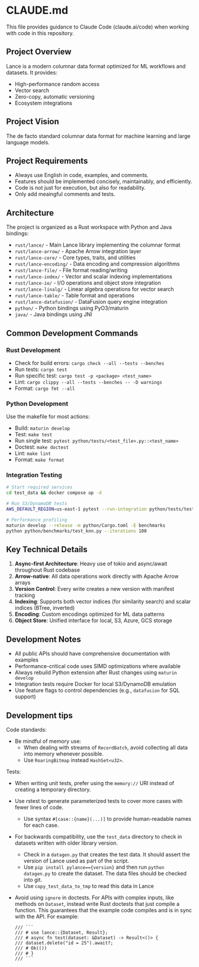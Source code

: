 # CLAUDE.md

This file provides guidance to Claude Code (claude.ai/code) when working with code in this repository.

## Project Overview

Lance is a modern columnar data format optimized for ML workflows and datasets. It provides:

- High-performance random access
- Vector search
- Zero-copy, automatic versioning
- Ecosystem integrations

## Project Vision

The de facto standard columnar data format for machine learning and large language models.

## Project Requirements

- Always use English in code, examples, and comments.
- Features should be implemented concisely, maintainably, and efficiently.
- Code is not just for execution, but also for readability.
- Only add meaingful comments and tests.

## Architecture

The project is organized as a Rust workspace with Python and Java bindings:

- `rust/lance/` - Main Lance library implementing the columnar format
- `rust/lance-arrow/` - Apache Arrow integration layer
- `rust/lance-core/` - Core types, traits, and utilities
- `rust/lance-encoding/` - Data encoding and compression algorithms
- `rust/lance-file/` - File format reading/writing
- `rust/lance-index/` - Vector and scalar indexing implementations
- `rust/lance-io/` - I/O operations and object store integration
- `rust/lance-linalg/` - Linear algebra operations for vector search
- `rust/lance-table/` - Table format and operations
- `rust/lance-datafusion/` - DataFusion query engine integration
- `python/` - Python bindings using PyO3/maturin
- `java/` - Java bindings using JNI

## Common Development Commands

### Rust Development

* Check for build errors: `cargo check --all --tests --benches`
* Run tests: `cargo test`
* Run specific test: `cargo test -p <package> <test_name>`
* Lint: `cargo clippy --all --tests --benches -- -D warnings`
* Format: `cargo fmt --all`

### Python Development

Use the makefile for most actions:

* Build: `maturin develop`
* Test: `make test`
* Run single test: `pytest python/tests/<test_file>.py::<test_name>`
* Doctest: `make doctest`
* Lint: `make lint`
* Format: `make format`

### Integration Testing

```bash
# Start required services
cd test_data && docker compose up -d

# Run S3/DynamoDB tests
AWS_DEFAULT_REGION=us-east-1 pytest --run-integration python/tests/test_s3_ddb.py

# Performance profiling
maturin develop --release -m python/Cargo.toml -E benchmarks
python python/benchmarks/test_knn.py --iterations 100
```

## Key Technical Details

1. **Async-first Architecture**: Heavy use of tokio and async/await throughout Rust codebase
2. **Arrow-native**: All data operations work directly with Apache Arrow arrays
3. **Version Control**: Every write creates a new version with manifest tracking
4. **Indexing**: Supports both vector indices (for similarity search) and scalar indices (BTree, inverted)
5. **Encoding**: Custom encodings optimized for ML data patterns
6. **Object Store**: Unified interface for local, S3, Azure, GCS storage

## Development Notes

- All public APIs should have comprehensive documentation with examples
- Performance-critical code uses SIMD optimizations where available
- Always rebuild Python extension after Rust changes using `maturin develop`
- Integration tests require Docker for local S3/DynamoDB emulation
- Use feature flags to control dependencies (e.g., `datafusion` for SQL support)

## Development tips

Code standards:
* Be mindful of memory use:
  * When dealing with streams of `RecordBatch`, avoid collecting all data into
    memory whenever possible.
  * Use `RoaringBitmap` instead `HashSet<u32>`.

Tests:
* When writing unit tests, prefer using the `memory://` URI instead of creating
  a temporary directory.
* Use rstest to generate parameterized tests to cover more cases with fewer lines
  of code.
    * Use syntax `#[case::{name}(...)]` to provide human-readable names for each case.
* For backwards compatibility, use the `test_data` directory to check in datasets
  written with older library version.
    * Check in a `datagen.py` that creates the test data. It should assert the
      version of Lance used as part of the script.
    * Use `pip install pylance=={version}` and then run `python datagen.py` to
      create the dataset. The data files should be checked into git.
    * Use `copy_test_data_to_tmp` to read this data in Lance
* Avoid using `ignore` in doctests. For APIs with complex inputs, like methods on
  `Dataset`, instead write Rust doctests that just compile a function. This
  guarantees that the example code compiles and is in sync with the API. For example:

  ```
  /// ```
  /// # use lance::{Dataset, Result};
  /// # async fn test(dataset: &Dataset) -> Result<()> {
  /// dataset.delete("id = 25").await?;
  /// # Ok(())
  /// # }
  /// ```
  ```